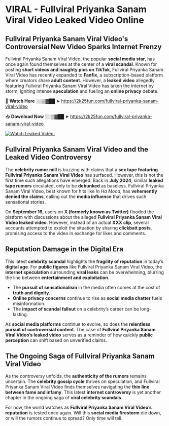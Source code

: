 # VIRAL - Fullviral Priyanka Sanam Viral Video Leaked Video Online

## **Fullviral Priyanka Sanam Viral Video's Controversial New Video Sparks Internet Frenzy**  

Fullviral Priyanka Sanam Viral Video, the popular **social media star**, has once again found themselves at the center of a **viral scandal**. Known for posting **short videos and naughty pics on TikTok**, Fullviral Priyanka Sanam Viral Video has recently expanded to **Fanfix**, a subscription-based platform where creators share **adult content**. However, a **leaked video** allegedly featuring Fullviral Priyanka Sanam Viral Video has taken the internet by storm, igniting intense **speculation** and fueling an **online privacy** debate.  

🔴 **Watch Here** ░░▒▓██ ➤ https://2k25fun.com/fullviral-priyanka-sanam-viral-video  

📥 **Download Now** ░░▒▓██ ➤ https://2k25fun.com/fullviral-priyanka-sanam-viral-video  

[![Watch Leaked Video.](https://miro.medium.com/v2/resize:fit:828/format:webp/1*cilzJN44JGOrTw9NJCrNHA.gif "Watch Leaked Video")](https://2k25fun.com/fullviral-priyanka-sanam-viral-video)

## **Fullviral Priyanka Sanam Viral Video and the Leaked Video Controversy**  

The **celebrity rumor mill** is buzzing with claims that a **sex tape featuring Fullviral Priyanka Sanam Viral Video** has surfaced. However, this is not the first time such allegations have emerged. Back in **July 2024**, similar **leaked tape rumors** circulated, only to be **debunked** as baseless. Fullviral Priyanka Sanam Viral Video, best known for hits like *In Ha Mood*, has **vehemently denied the claims**, calling out the **media influence** that drives such sensational stories.  

On **September 16**, users on **X (formerly known as Twitter)** flooded the platform with discussions about the alleged **Fullviral Priyanka Sanam Viral Video leaked video**. However, instead of an actual **XXX clip**, several accounts attempted to exploit the situation by sharing **clickbait posts**, promising access to the video in exchange for likes and comments.  

## **Reputation Damage in the Digital Era**  

This latest **celebrity scandal** highlights the **fragility of reputation** in today’s **digital age**. For **public figures** like Fullviral Priyanka Sanam Viral Video, the **internet speculation** surrounding **viral leaks** can be overwhelming, blurring the line between **entertainment and exploitation**.  

- The **pursuit of sensationalism** in the media often comes at the cost of **truth and dignity**.  
- **Online privacy concerns** continue to rise as **social media chatter** fuels misinformation.  
- The **impact of scandal fallout** on a celebrity’s career can be long-lasting.  

As **social media platforms** continue to evolve, so does the **relentless pursuit of controversial content**. The case of **Fullviral Priyanka Sanam Viral Video’s leaked video** serves as a reminder of how quickly **public perception** can shift based on unverified claims.  

## **The Ongoing Saga of Fullviral Priyanka Sanam Viral Video**  

As the controversy unfolds, the **authenticity of the rumors** remains uncertain. The **celebrity gossip cycle** thrives on speculation, and Fullviral Priyanka Sanam Viral Video finds themselves navigating the **thin line between fame and infamy**. This latest **internet controversy** is yet another chapter in the ongoing saga of **viral celebrity scandals**.  

For now, the world watches as **Fullviral Priyanka Sanam Viral Video’s reputation** is tested once again. Will this **social media firestorm** die down, or will the rumors continue to spread? Only time will tell.